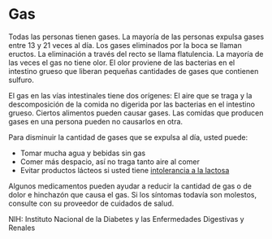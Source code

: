 Gas
===


Todas las personas tienen gases. La mayoría de las personas expulsa gases entre 13 y 21 veces al día. Los gases eliminados por la boca se llaman eructos. La eliminación a través del recto se llama flatulencia. La mayoría de las veces el gas no tiene olor. El olor proviene de las bacterias en el intestino grueso que liberan pequeñas cantidades de gases que contienen sulfuro. 


El gas en las vías intestinales tiene dos orígenes: El aire que se traga y la descomposición de la comida no digerida por las bacterias en el intestino grueso. Ciertos alimentos pueden causar gases. Las comidas que producen gases en una persona pueden no causarlos en otra. 


Para disminuir la cantidad de gases que se expulsa al día, usted puede:

* Tomar mucha agua y bebidas sin gas
* Comer más despacio, así no traga tanto aire al comer
* Evitar productos lácteos si usted tiene [intolerancia a la lactosa](https://medlineplus.gov/spanish/lactoseintolerance.html)


Algunos medicamentos pueden ayudar a reducir la cantidad de gas o de dolor e hinchazón que causa el gas. Si los síntomas todavía son molestos, consulte con su proveedor de cuidados de salud. 


NIH: Instituto Nacional de la Diabetes y las Enfermedades Digestivas y Renales 

